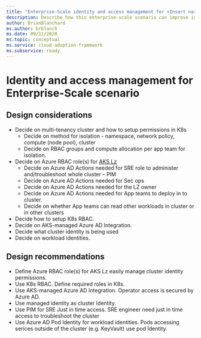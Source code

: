 ```yaml
---
title: "Enterprise-Scale identity and access management for <Insert narrative Name>"
description: Describe how this enterprise-scale scenario can improve identity and access management of <Insert Scenario Name>
author: BrianBlanchard
ms.author: brblanch
ms.date: 09/11/2020
ms.topic: conceptual
ms.service: cloud-adoption-framework
ms.subservice: ready
---
```


# Identity and access management for <Insert narrative Name> Enterprise-Scale scenario

## Design considerations
* Decide on multi-tenancy cluster and how to setup permissions in K8s	
  * Decide on method for isolation - namespace, network policy, compute (node pool), cluster
  * Decide on RBAC groups and compute allocation per app team for isolation.
* Decide on Azure RBAC role(s) for [AKS Lz](https://docs.microsoft.com/azure/cloud-adoption-framework/ready/enterprise-scale/identity-and-access-management)
  * Decide on Azure AD Actions needed for SRE role to administer and/troubleshoot whole cluster – PIM
  * Decide on Azure AD Actions needed for Sec ops
  * Decide on Azure AD Actions needed for the LZ owner
  * Decide on Azure AD Actions needed for App teams to deploy in to cluster.
  * Decide on whether App teams can read other workloads in cluster or in other clusters
* Decide how to setup K8s RBAC. 	
* Decide on AKS-managed Azure AD Integration.	
* Decide what cluster identity is being used	
* Decide on workload identities.	

## Design recommendations
* Define Azure RBAC role(s) for AKS Lz	easily manage cluster identity permissions.
* Use K8s RBAC. Define required roles in K8s.	
* Use AKS-managed Azure AD Integration.	Operator access is secured by Azure AD.
* Use managed identity as cluster Identity.	
* Use PIM for SRE Just in time access.	SRE engineer need just in time access to troubleshoot the cluster
* Use Azure AD Pod Identity for workload identities.	Pods accessing serices outside of the cluster (e.g. KeyVault) use pod Identity.
